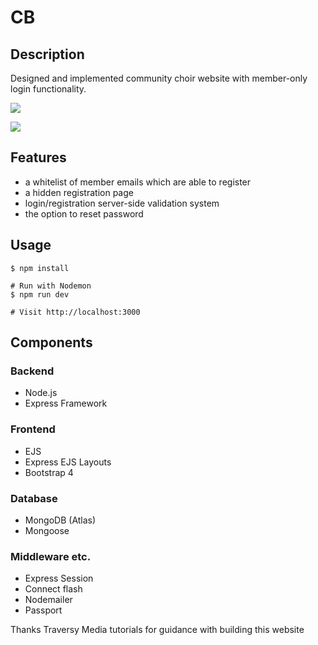 # CB

## Description

Designed and implemented community choir website with member-only login functionality.

![](../../images/screen1.png)

![](../../images/screen2.png)

## Features

- a whitelist of member emails which are able to register
- a hidden registration page
- login/registration server-side validation system
- the option to reset password

## Usage

```
$ npm install 
```
```
# Run with Nodemon
$ npm run dev

# Visit http://localhost:3000
```

## Components

### Backend

- Node.js
- Express Framework

### Frontend

- EJS
- Express EJS Layouts
- Bootstrap 4

### Database

- MongoDB (Atlas)
- Mongoose

### Middleware etc.

- Express Session
- Connect flash
- Nodemailer
- Passport

Thanks Traversy Media tutorials for guidance with building this website




